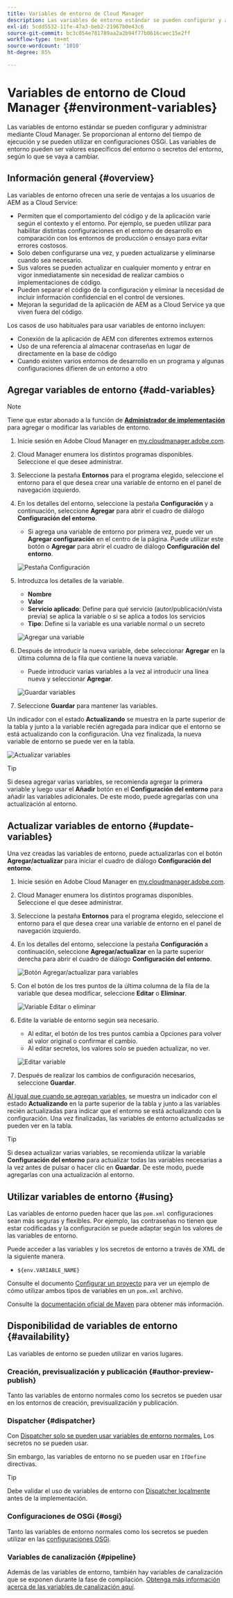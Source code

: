 ```yaml
---
title: Variables de entorno de Cloud Manager
description: Las variables de entorno estándar se pueden configurar y administrar mediante Cloud Manager y se proporcionan al entorno de tiempo de ejecución para su uso en la configuración OSGi.
exl-id: 5cdd5532-11fe-47a3-beb2-21967b0e43c6
source-git-commit: bc3c054e781789aa2a2b94f77b0616caec15e2ff
workflow-type: tm+mt
source-wordcount: '1010'
ht-degree: 85%

---
```



# Variables de entorno de Cloud Manager {#environment-variables}

Las variables de entorno estándar se pueden configurar y administrar mediante Cloud Manager. Se proporcionan al entorno del tiempo de ejecución y se pueden utilizar en configuraciones OSGi. Las variables de entorno pueden ser valores específicos del entorno o secretos del entorno, según lo que se vaya a cambiar.

## Información general {#overview}

Las variables de entorno ofrecen una serie de ventajas a los usuarios de AEM as a Cloud Service:

* Permiten que el comportamiento del código y de la aplicación varíe según el contexto y el entorno. Por ejemplo, se pueden utilizar para habilitar distintas configuraciones en el entorno de desarrollo en comparación con los entornos de producción o ensayo para evitar errores costosos.
* Solo deben configurarse una vez, y pueden actualizarse y eliminarse cuando sea necesario.
* Sus valores se pueden actualizar en cualquier momento y entrar en vigor inmediatamente sin necesidad de realizar cambios o implementaciones de código.
* Pueden separar el código de la configuración y eliminar la necesidad de incluir información confidencial en el control de versiones.
* Mejoran la seguridad de la aplicación de AEM as a Cloud Service ya que viven fuera del código.

Los casos de uso habituales para usar variables de entorno incluyen:

* Conexión de la aplicación de AEM con diferentes extremos externos
* Uso de una referencia al almacenar contraseñas en lugar de directamente en la base de código
* Cuando existen varios entornos de desarrollo en un programa y algunas configuraciones difieren de un entorno a otro

## Agregar variables de entorno {#add-variables}

>[!NOTE]
>
>Tiene que estar abonado a la función de [**Administrador de implementación**](/help/onboarding/cloud-manager-introduction.md#role-based-premissions) para agregar o modificar las variables de entorno.

1. Inicie sesión en Adobe Cloud Manager en [my.cloudmanager.adobe.com](https://my.cloudmanager.adobe.com/).
1. Cloud Manager enumera los distintos programas disponibles. Seleccione el que desee administrar.
1. Seleccione la pestaña **Entornos** para el programa elegido, seleccione el entorno para el que desea crear una variable de entorno en el panel de navegación izquierdo.
1. En los detalles del entorno, seleccione la pestaña **Configuración** y a continuación, seleccione **Agregar** para abrir el cuadro de diálogo **Configuración del entorno**.
   * Si agrega una variable de entorno por primera vez, puede ver un **Agregar configuración** en el centro de la página. Puede utilizar este botón o **Agregar** para abrir el cuadro de diálogo **Configuración del entorno**.

   ![Pestaña Configuración](assets/configuration-tab.png)

1. Introduzca los detalles de la variable.
   * **Nombre**
   * **Valor**
   * **Servicio aplicado**: Define para qué servicio (autor/publicación/vista previa) se aplica la variable o si se aplica a todos los servicios
   * **Tipo**: Define si la variable es una variable normal o un secreto

   ![Agregar una variable](assets/add-variable.png)

1. Después de introducir la nueva variable, debe seleccionar **Agregar** en la última columna de la fila que contiene la nueva variable.
   * Puede introducir varias variables a la vez al introducir una línea nueva y seleccionar **Agregar**.

   ![Guardar variables](assets/save-variables.png)

1. Seleccione **Guardar** para mantener las variables.

Un indicador con el estado **Actualizando** se muestra en la parte superior de la tabla y junto a la variable recién agregada para indicar que el entorno se está actualizando con la configuración. Una vez finalizada, la nueva variable de entorno se puede ver en la tabla.

![Actualizar variables](assets/updating-variables.png)

>[!TIP]
>
>Si desea agregar varias variables, se recomienda agregar la primera variable y luego usar el **Añadir** botón en el **Configuración del entorno** para añadir las variables adicionales. De este modo, puede agregarlas con una actualización al entorno.

## Actualizar variables de entorno {#update-variables}

Una vez creadas las variables de entorno, puede actualizarlas con el botón **Agregar/actualizar** para iniciar el cuadro de diálogo **Configuración del entorno**.

1. Inicie sesión en Adobe Cloud Manager en [my.cloudmanager.adobe.com](https://my.cloudmanager.adobe.com/).
1. Cloud Manager enumera los distintos programas disponibles. Seleccione el que desee administrar.
1. Seleccione la pestaña **Entornos** para el programa elegido, seleccione el entorno para el que desea crear una variable de entorno en el panel de navegación izquierdo.
1. En los detalles del entorno, seleccione la pestaña **Configuración** a continuación, seleccione **Agregar/actualizar** en la parte superior derecha para abrir el cuadro de diálogo **Configuración del entorno**.

   ![Botón Agregar/actualizar para variables](assets/add-update-variables.png)

1. Con el botón de los tres puntos de la última columna de la fila de la variable que desea modificar, seleccione **Editar** o **Eliminar**.

   ![Variable Editar o eliminar ](assets/edit-delete-variable.png)

1. Edite la variable de entorno según sea necesario.
   * Al editar, el botón de los tres puntos cambia a Opciones para volver al valor original o confirmar el cambio.
   * Al editar secretos, los valores solo se pueden actualizar, no ver.

   ![Editar variable](assets/edit-variable.png)

1. Después de realizar los cambios de configuración necesarios, seleccione **Guardar**.

[Al igual que cuando se agregan variables,](#add-variables) se muestra un indicador con el estado **Actualizando** en la parte superior de la tabla y junto a las variables recién actualizadas para indicar que el entorno se está actualizando con la configuración. Una vez finalizadas, las variables de entorno actualizadas se pueden ver en la tabla.

>[!TIP]
>
>Si desea actualizar varias variables, se recomienda utilizar la variable **Configuración del entorno** para actualizar todas las variables necesarias a la vez antes de pulsar o hacer clic en **Guardar**. De este modo, puede agregarlas con una actualización al entorno.

## Utilizar variables de entorno {#using}

Las variables de entorno pueden hacer que las `pom.xml` configuraciones sean más seguras y flexibles. Por ejemplo, las contraseñas no tienen que estar codificadas y la configuración se puede adaptar según los valores de las variables de entorno.

Puede acceder a las variables y los secretos de entorno a través de XML de la siguiente manera.

* `${env.VARIABLE_NAME}`

Consulte el documento [Configurar un proyecto](/help/implementing/cloud-manager/getting-access-to-aem-in-cloud/setting-up-project.md#password-protected-maven-repository-support-password-protected-maven-repositories) para ver un ejemplo de cómo utilizar ambos tipos de variables en un `pom.xml` archivo.

Consulte la [documentación oficial de Maven](https://maven.apache.org/settings.html#quick-overview) para obtener más información.

## Disponibilidad de variables de entorno {#availability}

Las variables de entorno se pueden utilizar en varios lugares.

### Creación, previsualización y publicación {#author-preview-publish}

Tanto las variables de entorno normales como los secretos se pueden usar en los entornos de creación, previsualización y publicación.

### Dispatcher {#dispatcher}

Con [Dispatcher solo se pueden usar variables de entorno normales.](https://experienceleague.adobe.com/docs/experience-manager-dispatcher/using/dispatcher.html?lang=es) Los secretos no se pueden usar.

Sin embargo, las variables de entorno no se pueden usar en `IfDefine` directivas.

>[!TIP]
>
>Debe validar el uso de variables de entorno con [Dispatcher localmente](https://experienceleague.adobe.com/docs/experience-manager-learn/cloud-service/local-development-environment-set-up/dispatcher-tools.html?lang=es) antes de la implementación.

### Configuraciones de OSGi {#osgi}

Tanto las variables de entorno normales como los secretos se pueden utilizar en las [configuraciones OSGi](/help/implementing/deploying/configuring-osgi.md).

### Variables de canalización {#pipeline}

Además de las variables de entorno, también hay variables de canalización que se exponen durante la fase de compilación. [Obtenga más información acerca de las variables de canalización aquí](/help/implementing/cloud-manager/getting-access-to-aem-in-cloud/build-environment-details.md#pipeline-variables).
